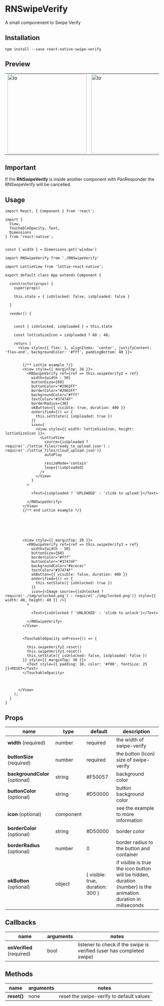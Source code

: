 RNSwipeVerify
=========

A small componenent to Swipe Verify

## Installation

  `npm install --save react-native-swipe-verify`

## Preview

| | |
| --- | --- |
| <img width="259" alt="lo" src="https://user-images.githubusercontent.com/15864336/48955616-ba636900-ef1c-11e8-915b-5fa53939ffb3.png"> | <img width="259" alt="lo" src="https://user-images.githubusercontent.com/15864336/49022236-5a5e0400-f162-11e8-9c71-50f21cd999e1.png"> |



## Important
If the **RNSwipeVerify** is inside another component with PanResponder the  RNSwipeVerify will be cancelled.


## Usage


```JSX
import React, { Component } from 'react';

import {
  View,
  TouchableOpacity, Text,
  Dimensions
} from 'react-native';


const { width } = Dimensions.get('window')

import RNSwipeVerify from './RNSwipeVerify'

import LottieView from 'lottie-react-native';

export default class App extends Component {

  constructor(props) {
    super(props)

    this.state = { isUnlocked: false, isUploaded: false }

  }

  render() {


    const { isUnlocked, isUploaded } = this.state

    const lottieSizeIcon = isUploaded ? 60 : 40;

    return (
      <View style={{ flex: 1, alignItems: 'center', justifyContent: 'flex-end', backgroundColor: '#fff', paddingBottom: 40 }}>


        {/** Lottie example */}
        <View style={{ marginTop: 20 }}>
          <RNSwipeVerify ref={ref => this.swipeVerify2 = ref}
            width={width - 50}
            buttonSize={60}
            buttonColor="#2962FF"
            borderColor="#2962FF"
            backgroundColor="#fff"
            textColor="#37474F"
            borderRadius={30}
            okButton={{ visible: true, duration: 400 }}
            onVerified={() => {
              this.setState({ isUploaded: true })
            }}
            icon={
              <View style={{ width: lottieSizeIcon, height: lottieSizeIcon }}>
                <LottieView
                  source={isUploaded ? require('./lottie_files/ready_to_upload.json') : require('./lottie_files/cloud_upload.json')}
                  autoPlay

                  resizeMode='contain'
                  loop={!isUploaded}
                />
              </View>
            }
          >

            <Text>{isUploaded ? 'UPLOADED' : 'slide to upload'}</Text>

          </RNSwipeVerify>
        </View>
        {/** end Lottie example */}






        <View style={{ marginTop: 20 }}>
          <RNSwipeVerify ref={ref => this.swipeVerify3 = ref}
            width={width - 50}
            buttonSize={60}
            borderColor="#fff"
            buttonColor="#37474F"
            backgroundColor="#ececec"
            textColor="#37474F"
            okButton={{ visible: false, duration: 400 }}
            onVerified={() => {
              this.setState({ isUnlocked: true })
            }}
            icon={<Image source={isUnlocked ? require('./img/unlocked.png') : require('./img/locked.png')} style={{ width: 40, height: 40 }} />}
          >

            <Text>{isUnlocked ? 'UNLOCKED' : 'slide to unlock'}</Text>

          </RNSwipeVerify>
        </View>


        <TouchableOpacity onPress={() => {

          this.swipeVerify2.reset()
          this.swipeVerify3.reset()
          this.setState({ isUnlocked: false, isUploaded: false })
        }} style={{ marginTop: 30 }}>
          <Text style={{ padding: 10, color: '#f00', fontSize: 25 }}>RESET</Text>
        </TouchableOpacity>



      </View>
    );
  }
}
```


## Props
| name | type | default | description |
| --- | --- | --- | --- |
| **width** (required) | number | required | the width of swipe-verify |
| **buttonSize** (required) | number | required | the button (Icon) size of swipe-verify |
| **backgroundColor** (optional) | string | #F50057 | background color |
| **buttonColor** (optional) | string | #D50000 | button background color |
| **icon** (optional) | component |  | see the example to more information |
| **borderColor** (optional) | string | #D50000 | border color |
| **borderRadius** (optional) | number | 0 | border radius to the button and container |
| **okButton** (optional) | object | { visible: true, duration: 300 } | if  visible is true the icon button will be hidden, duration (number) is the animation duration in miliseconds |



## Callbacks

| name | arguments | notes |
| --- | --- | --- |
| **onVerified** (required) | bool | listener to check if the swipe is verified (user has completed swipe) |



## Methods

| name | arguments | notes |
| --- | --- | --- |
| **reset()** | none | reset the swipe-verify to default values |